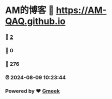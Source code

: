 # AM的博客 :link: https://AM-QAQ.github.io 
### :page_facing_up: [2](https://AM-QAQ.github.io/tag.html) 
### :speech_balloon: 0 
### :hibiscus: 276 
### :alarm_clock: 2024-08-09 10:23:44 
### Powered by :heart: [Gmeek](https://github.com/Meekdai/Gmeek)
